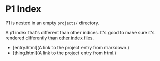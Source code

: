 # P1 Index

P1 is nested in an empty `projects/` directory.

A p1 index that's different than other indices. It's good to make sure it's
rendered differently than [other index files](/../../index.html).

* [entry.html](A link to the project entry from markdown.)
* [thing.html](A link to the project entry from html.)
